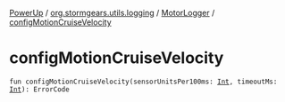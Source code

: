 [PowerUp](../../index.md) / [org.stormgears.utils.logging](../index.md) / [MotorLogger](index.md) / [configMotionCruiseVelocity](./config-motion-cruise-velocity.md)

# configMotionCruiseVelocity

`fun configMotionCruiseVelocity(sensorUnitsPer100ms: `[`Int`](https://kotlinlang.org/api/latest/jvm/stdlib/kotlin/-int/index.html)`, timeoutMs: `[`Int`](https://kotlinlang.org/api/latest/jvm/stdlib/kotlin/-int/index.html)`): ErrorCode`
